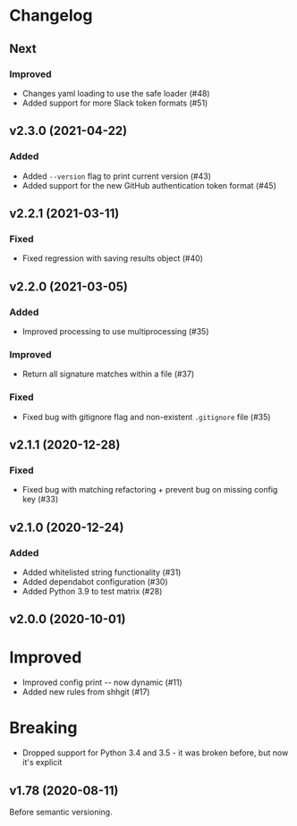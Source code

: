 # Changelog

## Next

### Improved

- Changes yaml loading to use the safe loader (#48)
- Added support for more Slack token formats (#51)

## v2.3.0 (2021-04-22)

### Added

- Added `--version` flag to print current version (#43)
- Added support for the new GitHub authentication token format (#45)

## v2.2.1 (2021-03-11)

### Fixed

- Fixed regression with saving results object (#40)

## v2.2.0 (2021-03-05)

### Added

- Improved processing to use multiprocessing (#35)

### Improved

- Return all signature matches within a file (#37)

### Fixed

- Fixed bug with gitignore flag and non-existent `.gitignore` file (#35)

## v2.1.1 (2020-12-28)

### Fixed

- Fixed bug with matching refactoring + prevent bug on missing config key (#33)

## v2.1.0 (2020-12-24)

### Added

- Added whitelisted string functionality (#31)
- Added dependabot configuration (#30)
- Added Python 3.9 to test matrix (#28)

## v2.0.0 (2020-10-01)

# Improved

- Improved config print -- now dynamic (#11)
- Added new rules from shhgit (#17)

# Breaking

- Dropped support for Python 3.4 and 3.5 - it was broken before, but now it's explicit

## v1.78 (2020-08-11)

Before semantic versioning.
